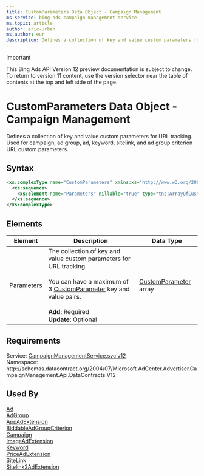 ```yaml
---
title: CustomParameters Data Object - Campaign Management
ms.service: bing-ads-campaign-management-service
ms.topic: article
author: eric-urban
ms.author: eur
description: Defines a collection of key and value custom parameters for URL tracking.
---
```

> [!IMPORTANT]
> This Bing Ads API Version 12 preview documentation is subject to change. To return to version 11 content, use the version selector near the table of contents at the top and left side of the page.

# CustomParameters Data Object - Campaign Management
Defines a collection of key and value custom parameters for URL tracking. Used for campaign, ad group, ad, keyword, sitelink, and ad group criterion URL custom parameters.

## Syntax
```xml
<xs:complexType name="CustomParameters" xmlns:xs="http://www.w3.org/2001/XMLSchema">
  <xs:sequence>
    <xs:element name="Parameters" nillable="true" type="tns:ArrayOfCustomParameter" />
  </xs:sequence>
</xs:complexType>
```

## <a name="elements"></a>Elements

|Element|Description|Data Type|
|-----------|---------------|-------------|
|<a name="parameters"></a>Parameters|The collection of key and value custom parameters for URL tracking.<br /><br />You can have a maximum of 3 [CustomParameter](customparameter.md) key and value pairs.<br/><br/>**Add:** Required<br/>**Update:** Optional|[CustomParameter](customparameter.md) array|

## Requirements
Service: [CampaignManagementService.svc v12](https://campaign.api.bingads.microsoft.com/Api/Advertiser/CampaignManagement/v11/CampaignManagementService.svc)  
Namespace: http\://schemas.datacontract.org/2004/07/Microsoft.AdCenter.Advertiser.CampaignManagement.Api.DataContracts.V12  

## Used By
[Ad](ad.md)  
[AdGroup](adgroup.md)  
[AppAdExtension](appadextension.md)  
[BiddableAdGroupCriterion](biddableadgroupcriterion.md)  
[Campaign](campaign.md)  
[ImageAdExtension](imageadextension.md)  
[Keyword](keyword.md)  
[PriceAdExtension](priceadextension.md)  
[SiteLink](sitelink.md)  
[Sitelink2AdExtension](sitelink2adextension.md)  
